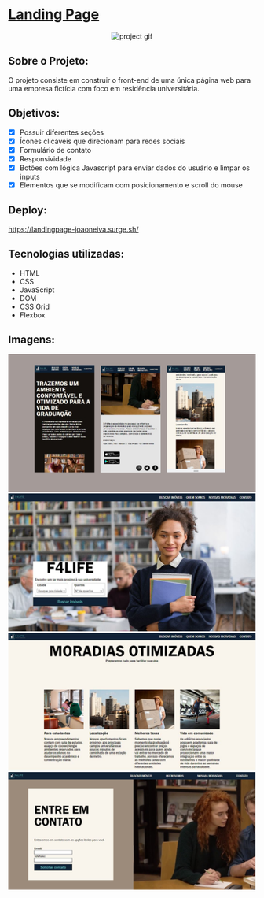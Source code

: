 # [Landing Page](https://landingpage-joaoneiva.surge.sh/)

<p align="center">
  <img src="./F4LIFE/imagens e icones/F4life.gif" alt="project gif" width="600">
</p>

## Sobre o Projeto:
O projeto consiste em construir o front-end de uma única página web para uma empresa fictícia com foco em residência universitária.

## Objetivos:
- [x]  Possuir diferentes seções
- [x]  Ícones clicáveis que direcionam para redes sociais
- [x]  Formulário de contato
- [x]  Responsividade
- [x]  Botões com lógica Javascript para enviar dados do usuário e limpar os inputs
- [x]  Elementos que se modificam com posicionamento e scroll do mouse

## Deploy:
https://landingpage-joaoneiva.surge.sh/

## Tecnologias utilizadas:
- HTML
- CSS
- JavaScript
- DOM
- CSS Grid
- Flexbox

## Imagens:
<p align="center">
  <img src="./F4LIFE/imagens e icones/mobile.jpg" alt="project print screen" width="600">  
  <img src="./F4LIFE/imagens e icones/1.jpg" alt="project print screen" width="600">  
  <img src="./F4LIFE/imagens e icones/2.jpg" alt="project print screen" width="600">  
  <img src="./F4LIFE/imagens e icones/3.jpg" alt="project print screen" width="600">  
</p>
